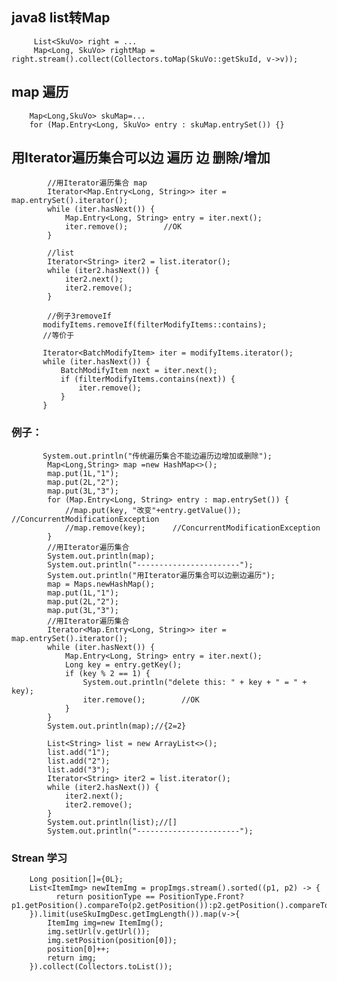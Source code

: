 ## java8 list转Map
```
     List<SkuVo> right = ...
     Map<Long, SkuVo> rightMap = right.stream().collect(Collectors.toMap(SkuVo::getSkuId, v->v));
```

## map 遍历

```
    Map<Long,SkuVo> skuMap=...
    for (Map.Entry<Long, SkuVo> entry : skuMap.entrySet()) {}
```
## 用Iterator遍历集合可以边 遍历 边 删除/增加
```
        //用Iterator遍历集合 map
        Iterator<Map.Entry<Long, String>> iter = map.entrySet().iterator();
        while (iter.hasNext()) {
            Map.Entry<Long, String> entry = iter.next();
            iter.remove();        //OK
        }
        
        //list
        Iterator<String> iter2 = list.iterator();
        while (iter2.hasNext()) {
            iter2.next();
            iter2.remove();
        }
        
        //例子3removeIf
       modifyItems.removeIf(filterModifyItems::contains);
       //等价于

       Iterator<BatchModifyItem> iter = modifyItems.iterator();
       while (iter.hasNext()) {
           BatchModifyItem next = iter.next();
           if (filterModifyItems.contains(next)) {
               iter.remove();
           }
       }

```
### 例子：
```
       System.out.println("传统遍历集合不能边遍历边增加或删除");
        Map<Long,String> map =new HashMap<>();
        map.put(1L,"1");
        map.put(2L,"2");
        map.put(3L,"3");
        for (Map.Entry<Long, String> entry : map.entrySet()) {
            //map.put(key, "改变"+entry.getValue());   //ConcurrentModificationException
            //map.remove(key);      //ConcurrentModificationException
        }
        //用Iterator遍历集合
        System.out.println(map);
        System.out.println("-----------------------");
        System.out.println("用Iterator遍历集合可以边删边遍历");
        map = Maps.newHashMap();
        map.put(1L,"1");
        map.put(2L,"2");
        map.put(3L,"3");
        //用Iterator遍历集合
        Iterator<Map.Entry<Long, String>> iter = map.entrySet().iterator();
        while (iter.hasNext()) {
            Map.Entry<Long, String> entry = iter.next();
            Long key = entry.getKey();
            if (key % 2 == 1) {
                System.out.println("delete this: " + key + " = " + key);
                iter.remove();        //OK
            }
        }
        System.out.println(map);//{2=2}

        List<String> list = new ArrayList<>();
        list.add("1");
        list.add("2");
        list.add("3");
        Iterator<String> iter2 = list.iterator();
        while (iter2.hasNext()) {
            iter2.next();
            iter2.remove();
        }
        System.out.println(list);//[]
        System.out.println("-----------------------");

```
### Strean 学习
        Long position[]={0L};
        List<ItemImg> newItemImg = propImgs.stream().sorted((p1, p2) -> {
              return positionType == PositionType.Front?p1.getPosition().compareTo(p2.getPosition()):p2.getPosition().compareTo(p1.getPosition());
        }).limit(useSkuImgDesc.getImgLength()).map(v->{
            ItemImg img=new ItemImg();
            img.setUrl(v.getUrl());
            img.setPosition(position[0]);
            position[0]++;
            return img;
        }).collect(Collectors.toList());
```
